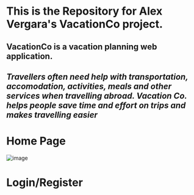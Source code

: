 # This is the Repository for Alex Vergara's VacationCo project.

## VacationCo is a vacation planning web application.

## *Travellers often need help with transportation, accomodation, activities, meals and other services when travelling abroad. Vacation Co. helps people save time and effort on trips and makes travelling easier*

# Home Page
![image](https://github.com/alexwinter443/TravelCo/assets/59127575/9ffa9e0c-feec-4d98-9ae6-ab32d8ce0ea4)

# Login/Register


